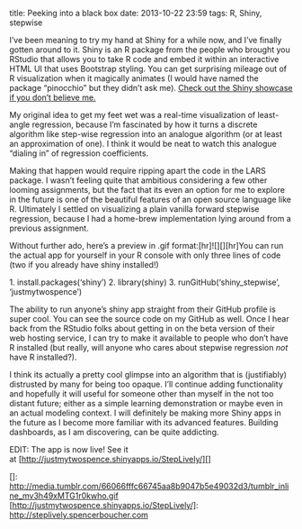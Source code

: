 title: Peeking into a black box
date: 2013-10-22 23:59
tags: R, Shiny, stepwise

I’ve been meaning to try my hand at Shiny for a while now, and I’ve finally gotten around to it. Shiny is an R package from the people who brought you RStudio that allows you to take R code and embed it within an interactive HTML UI that uses Bootstrap styling. You can get surprising mileage out of R visualization when it magically animates (I would have named the package “pinocchio” but they didn’t ask me). [Check out the Shiny showcase if you don’t believe me.][]

My original idea to get my feet wet was a real-time visualization of least-angle regression, because I’m fascinated by how it turns a discrete algorithm like step-wise regression into an analogue algorithm (or at least an approximation of one). I think it would be neat to watch this analogue “dialing in” of regression coefficients.

Making that happen would require ripping apart the code in the LARS package. I wasn’t feeling quite that ambitious considering a few other looming assignments, but the fact that its even an option for me to explore in the future is one of the beautiful features of an open source language like R. Ultimately I settled on visualizing a plain vanilla forward stepwise regression, because I had a home-brew implementation lying around from a previous assignment.

Without further ado, here’s a preview in .gif format:[hr]![][][hr]You can run the actual app for yourself in your R console with only three lines of code (two if you already have shiny installed!) 

​1. install.packages(‘shiny’)
2. library(shiny)
3. runGitHub(‘shiny_stepwise’, ‘justmytwospence’)

The ability to run anyone’s shiny app straight from their GitHub profile is super cool. You can see the source code on my GitHub as well. Once I hear back from the RStudio folks about getting in on the beta version of their web hosting service, I can try to make it available to people who don’t have R installed (but really, will anyone who cares about stepwise regression *not* have R installed?).

I think its actually a pretty cool glimpse into an algorithm that is (justifiably) distrusted by many for being too opaque. I’ll continue adding functionality and hopefully it will useful for someone other than myself in the not too distant future; either as a simple learning demonstration or maybe even in an actual modeling context. I will definitely be making more Shiny apps in the future as I become more familiar with its advanced features. Building dashboards, as I am discovering, can be quite addicting.

EDIT: The app is now live! See it at [http://justmytwospence.shinyapps.io/StepLively/][]

  [Check out the Shiny showcase if you don’t believe me.]: http://www.rstudio.com/shiny/showcase/
  []: http://media.tumblr.com/66066fffc66745aa8b9047b5e49032d3/tumblr_inline_mv3h49xMTG1r0kwho.gif
  [http://justmytwospence.shinyapps.io/StepLively/]: http://steplively.spencerboucher.com

